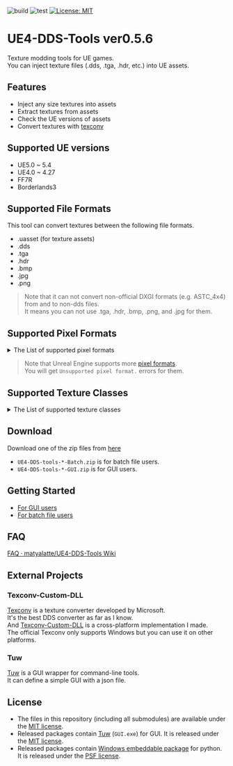 ![build](https://github.com/matyalatte/UE4-DDS-tools/actions/workflows/build.yml/badge.svg)
![test](https://github.com/matyalatte/UE4-DDS-tools/actions/workflows/test.yml/badge.svg)
[![License: MIT](https://img.shields.io/badge/License-MIT-yellow.svg)](https://opensource.org/licenses/MIT)

# UE4-DDS-Tools ver0.5.6

Texture modding tools for UE games.  
You can inject texture files (.dds, .tga, .hdr, etc.) into UE assets.  

## Features

- Inject any size textures into assets
- Extract textures from assets
- Check the UE versions of assets
- Convert textures with [texconv](https://github.com/microsoft/DirectXTex/wiki/Texconv)

## Supported UE versions

- UE5.0 ~ 5.4
- UE4.0 ~ 4.27
- FF7R
- Borderlands3

## Supported File Formats

This tool can convert textures between the following file formats.  

- .uasset (for texture assets)
- .dds
- .tga
- .hdr
- .bmp
- .jpg
- .png

> Note that it can not convert non-official DXGI formats (e.g. ASTC_4x4) from and to non-dds files.  
> It means you can not use .tga, .hdr, .bmp, .png, and .jpg for them.  

## Supported Pixel Formats

<details>
<summary>The List of supported pixel formats</summary>

- DXT1 (BC1)
- DXT3 (BC2)
- DXT5 (BC3)
- BC4 (ATI1)
- BC5 (ATI2)
- BC6H
- BC7
- A1
- A8
- G8 (R8)
- R8G8
- G16
- G16R16
- B8G8R8A8
- A2B10G10R10
- A16B16G16R16
- FloatRGB (FloatR11G11B10)
- FloatRGBA
- A32B32G32R32F
- B5G5R5A1_UNORM
- ASTC_4x4
- ASTC_6x6
- ASTC_8x8
- ASTC_10x10
- ASTC_12x12
- ETC1
- ETC2_RGB
- ETC2_RGBA

</details>

> Note that Unreal Engine supports more [pixel formats](https://docs.unrealengine.com/5.0/en-US/API/Runtime/Core/EPixelFormat/).  
> You will get `Unsupported pixel format.` errors for them.  

## Supported Texture Classes

<details>
<summary>The List of supported texture classes</summary>

- Texture2D
- TextureCube
- LightMapTexture2D
- ShadowMapTexture2D
- Texture2DArray
- TextureCubeArray
- VolumeTexture

</details>

## Download

Download one of the zip files from [here](https://github.com/matyalatte/UE4-DDS-tools/releases)

- `UE4-DDS-tools-*-Batch.zip` is for batch file users.
- `UE4-DDS-tools-*-GUI.zip` is for GUI users.

## Getting Started

- [For GUI users](https://github.com/matyalatte/UE4-DDS-Tools/wiki/How-to-Use)
- [For batch file users](https://github.com/matyalatte/UE4-DDS-Tools/wiki/Batch-files)

## FAQ

[FAQ · matyalatte/UE4-DDS-Tools Wiki](https://github.com/matyalatte/UE4-DDS-Tools/wiki/FAQ)

## External Projects

### Texconv-Custom-DLL

[Texconv](https://github.com/microsoft/DirectXTex/wiki/Texconv)
is a texture converter developed by Microsoft.  
It's the best DDS converter as far as I know.  
And [Texconv-Custom-DLL](https://github.com/matyalatte/Texconv-Custom-DLL) is a cross-platform implementation I made.  
The official Texconv only supports Windows but you can use it on other platforms.  

### Tuw

[Tuw](https://github.com/matyalatte/tuw) is a GUI wrapper for command-line tools.  
It can define a simple GUI with a json file.  

## License

* The files in this repository (including all submodules) are available under the [MIT license](https://github.com/matyalatte/UE4-DDS-Tools/blob/main/LICENSE).
* Released packages contain [Tuw](https://github.com/matyalatte/tuw) (`GUI.exe`) for GUI. It is released under the [MIT license](https://github.com/matyalatte/UE4-DDS-Tools/blob/main/LICENSE).
* Released packages contain [Windows embeddable package](https://www.python.org/downloads/windows/) for python. It is released under the [PSF license](https://docs.python.org/3/license.html).
